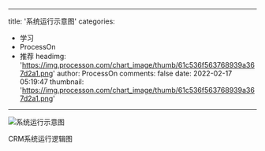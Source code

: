 
---
title: '系统运行示意图'
categories: 
 - 学习
 - ProcessOn
 - 推荐
headimg: 'https://img.processon.com/chart_image/thumb/61c536f563768939a367d2a1.png'
author: ProcessOn
comments: false
date: 2022-02-17 05:19:47
thumbnail: 'https://img.processon.com/chart_image/thumb/61c536f563768939a367d2a1.png'
---

<div>   
<img class="thumb" alt="系统运行示意图" src="https://img.processon.com/chart_image/thumb/61c536f563768939a367d2a1.png" referrerpolicy="no-referrer">
<p>CRM系统运行逻辑图</p>  
</div>
            